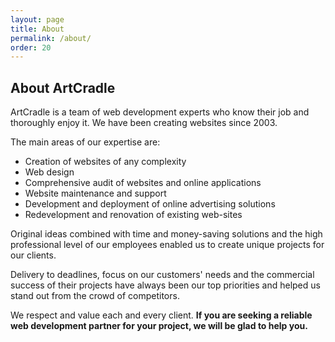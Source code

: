 ```yaml
---
layout: page
title: About
permalink: /about/
order: 20
---
```


## About ArtCradle

ArtCradle is a team of web development experts who know their job and thoroughly enjoy it. We have been creating websites since 2003.

<p>
The main areas of our expertise are:
<ul>
    <li>Creation of websites of any complexity</li>
    <li>Web design</li>
    <li>Comprehensive audit of  websites and online applications</li>
    <li>Website maintenance and support</li>
    <li>Development and deployment of online advertising solutions</li>
    <li>Redevelopment and renovation of existing web-sites</li>
</ul>
</p>

Original ideas combined with time and money-saving solutions and the high professional level of our employees enabled us to create unique projects for our clients.

Delivery to deadlines, focus on our customers' needs and the commercial success of their projects have always been our top priorities and helped us stand out from the crowd of competitors.

We respect and value each and every client. **If you are seeking a reliable web development partner for your project, we will be glad to help you.**

